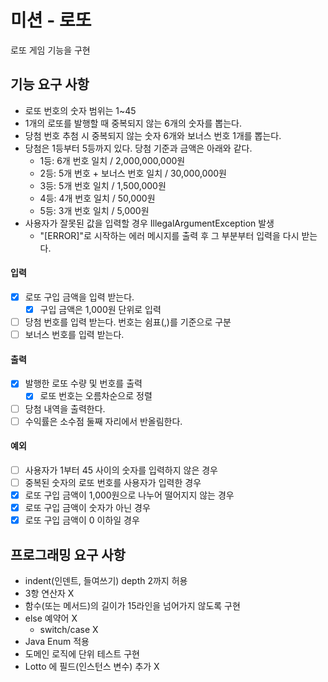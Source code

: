# 미션 - 로또

로또 게임 기능을 구현

## 기능 요구 사항

- 로또 번호의 숫자 범위는 1~45
- 1개의 로또를 발행할 때 중복되지 않는 6개의 숫자를 뽑는다.
- 당첨 번호 추첨 시 중복되지 않는 숫자 6개와 보너스 번호 1개를 뽑는다.
- 당첨은 1등부터 5등까지 있다. 당첨 기준과 금액은 아래와 같다.
    - 1등: 6개 번호 일치 / 2,000,000,000원
    - 2등: 5개 번호 + 보너스 번호 일치 / 30,000,000원
    - 3등: 5개 번호 일치 / 1,500,000원
    - 4등: 4개 번호 일치 / 50,000원
    - 5등: 3개 번호 일치 / 5,000원
- 사용자가 잘못된 값을 입력할 경우 IllegalArgumentException 발생
    - "[ERROR]"로 시작하는 에러 메시지를 출력 후 그 부분부터 입력을 다시 받는다.

#### 입력

- [x] 로또 구입 금액을 입력 받는다.
    - [x] 구입 금액은 1,000원 단위로 입력
- [ ] 당첨 번호를 입력 받는다. 번호는 쉼표(,)를 기준으로 구분
- [ ] 보너스 번호를 입력 받는다.

#### 출력

- [x] 발행한 로또 수량 및 번호를 출력
    - [x] 로또 번호는 오름차순으로 정렬
- [ ] 당첨 내역을 출력한다.
- [ ] 수익률은 소수점 둘째 자리에서 반올림한다.

#### 예외

- [ ] 사용자가 1부터 45 사이의 숫자를 입력하지 않은 경우
- [ ] 중복된 숫자의 로또 번호를 사용자가 입력한 경우
- [x] 로또 구입 금액이 1,000원으로 나누어 떨어지지 않는 경우
- [x] 로또 구입 금액이 숫자가 아닌 경우
- [x] 로또 구입 금액이 0 이하일 경우

## 프로그래밍 요구 사항

- indent(인덴트, 들여쓰기) depth 2까지 허용
- 3항 연산자 X
- 함수(또는 메서드)의 길이가 15라인을 넘어가지 않도록 구현
- else 예약어 X
    - switch/case X
- Java Enum 적용
- 도메인 로직에 단위 테스트 구현
- Lotto 에 필드(인스턴스 변수) 추가 X